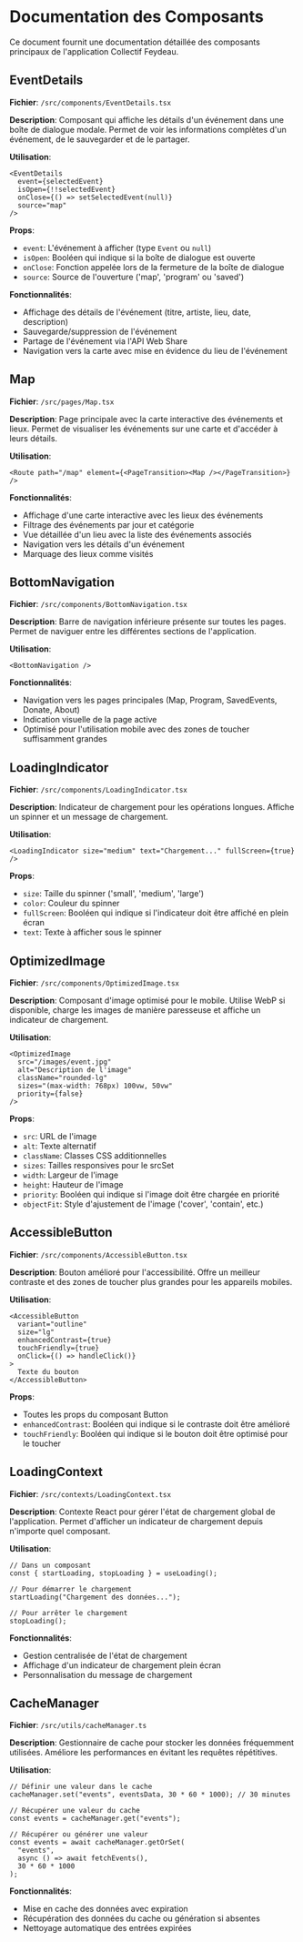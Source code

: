 # Documentation des Composants

Ce document fournit une documentation détaillée des composants principaux de l'application Collectif Feydeau.

## EventDetails

**Fichier**: `/src/components/EventDetails.tsx`

**Description**: Composant qui affiche les détails d'un événement dans une boîte de dialogue modale. Permet de voir les informations complètes d'un événement, de le sauvegarder et de le partager.

**Utilisation**:
```tsx
<EventDetails 
  event={selectedEvent}
  isOpen={!!selectedEvent}
  onClose={() => setSelectedEvent(null)}
  source="map"
/>
```

**Props**:
- `event`: L'événement à afficher (type `Event` ou `null`)
- `isOpen`: Booléen qui indique si la boîte de dialogue est ouverte
- `onClose`: Fonction appelée lors de la fermeture de la boîte de dialogue
- `source`: Source de l'ouverture ('map', 'program' ou 'saved')

**Fonctionnalités**:
- Affichage des détails de l'événement (titre, artiste, lieu, date, description)
- Sauvegarde/suppression de l'événement
- Partage de l'événement via l'API Web Share
- Navigation vers la carte avec mise en évidence du lieu de l'événement

## Map

**Fichier**: `/src/pages/Map.tsx`

**Description**: Page principale avec la carte interactive des événements et lieux. Permet de visualiser les événements sur une carte et d'accéder à leurs détails.

**Utilisation**:
```tsx
<Route path="/map" element={<PageTransition><Map /></PageTransition>} />
```

**Fonctionnalités**:
- Affichage d'une carte interactive avec les lieux des événements
- Filtrage des événements par jour et catégorie
- Vue détaillée d'un lieu avec la liste des événements associés
- Navigation vers les détails d'un événement
- Marquage des lieux comme visités

## BottomNavigation

**Fichier**: `/src/components/BottomNavigation.tsx`

**Description**: Barre de navigation inférieure présente sur toutes les pages. Permet de naviguer entre les différentes sections de l'application.

**Utilisation**:
```tsx
<BottomNavigation />
```

**Fonctionnalités**:
- Navigation vers les pages principales (Map, Program, SavedEvents, Donate, About)
- Indication visuelle de la page active
- Optimisé pour l'utilisation mobile avec des zones de toucher suffisamment grandes

## LoadingIndicator

**Fichier**: `/src/components/LoadingIndicator.tsx`

**Description**: Indicateur de chargement pour les opérations longues. Affiche un spinner et un message de chargement.

**Utilisation**:
```tsx
<LoadingIndicator size="medium" text="Chargement..." fullScreen={true} />
```

**Props**:
- `size`: Taille du spinner ('small', 'medium', 'large')
- `color`: Couleur du spinner
- `fullScreen`: Booléen qui indique si l'indicateur doit être affiché en plein écran
- `text`: Texte à afficher sous le spinner

## OptimizedImage

**Fichier**: `/src/components/OptimizedImage.tsx`

**Description**: Composant d'image optimisé pour le mobile. Utilise WebP si disponible, charge les images de manière paresseuse et affiche un indicateur de chargement.

**Utilisation**:
```tsx
<OptimizedImage 
  src="/images/event.jpg"
  alt="Description de l'image"
  className="rounded-lg"
  sizes="(max-width: 768px) 100vw, 50vw"
  priority={false}
/>
```

**Props**:
- `src`: URL de l'image
- `alt`: Texte alternatif
- `className`: Classes CSS additionnelles
- `sizes`: Tailles responsives pour le srcSet
- `width`: Largeur de l'image
- `height`: Hauteur de l'image
- `priority`: Booléen qui indique si l'image doit être chargée en priorité
- `objectFit`: Style d'ajustement de l'image ('cover', 'contain', etc.)

## AccessibleButton

**Fichier**: `/src/components/AccessibleButton.tsx`

**Description**: Bouton amélioré pour l'accessibilité. Offre un meilleur contraste et des zones de toucher plus grandes pour les appareils mobiles.

**Utilisation**:
```tsx
<AccessibleButton
  variant="outline"
  size="lg"
  enhancedContrast={true}
  touchFriendly={true}
  onClick={() => handleClick()}
>
  Texte du bouton
</AccessibleButton>
```

**Props**:
- Toutes les props du composant Button
- `enhancedContrast`: Booléen qui indique si le contraste doit être amélioré
- `touchFriendly`: Booléen qui indique si le bouton doit être optimisé pour le toucher

## LoadingContext

**Fichier**: `/src/contexts/LoadingContext.tsx`

**Description**: Contexte React pour gérer l'état de chargement global de l'application. Permet d'afficher un indicateur de chargement depuis n'importe quel composant.

**Utilisation**:
```tsx
// Dans un composant
const { startLoading, stopLoading } = useLoading();

// Pour démarrer le chargement
startLoading("Chargement des données...");

// Pour arrêter le chargement
stopLoading();
```

**Fonctionnalités**:
- Gestion centralisée de l'état de chargement
- Affichage d'un indicateur de chargement plein écran
- Personnalisation du message de chargement

## CacheManager

**Fichier**: `/src/utils/cacheManager.ts`

**Description**: Gestionnaire de cache pour stocker les données fréquemment utilisées. Améliore les performances en évitant les requêtes répétitives.

**Utilisation**:
```tsx
// Définir une valeur dans le cache
cacheManager.set("events", eventsData, 30 * 60 * 1000); // 30 minutes

// Récupérer une valeur du cache
const events = cacheManager.get("events");

// Récupérer ou générer une valeur
const events = await cacheManager.getOrSet(
  "events",
  async () => await fetchEvents(),
  30 * 60 * 1000
);
```

**Fonctionnalités**:
- Mise en cache des données avec expiration
- Récupération des données du cache ou génération si absentes
- Nettoyage automatique des entrées expirées
